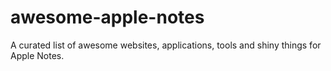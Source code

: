 # awesome-apple-notes
A curated list of awesome websites, applications, tools and shiny things for Apple Notes.
